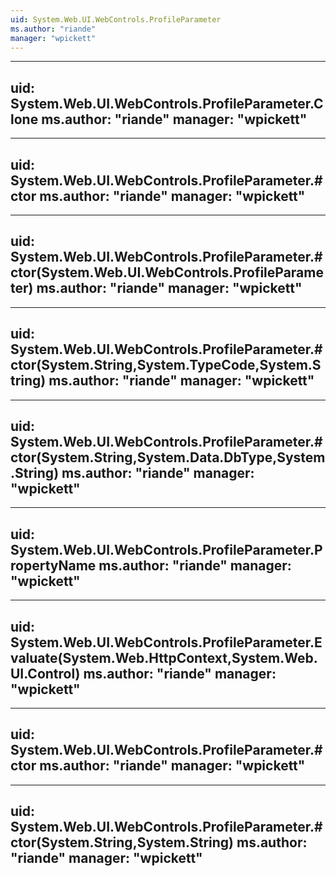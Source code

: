 ```yaml
---
uid: System.Web.UI.WebControls.ProfileParameter
ms.author: "riande"
manager: "wpickett"
---
```


---
uid: System.Web.UI.WebControls.ProfileParameter.Clone
ms.author: "riande"
manager: "wpickett"
---

---
uid: System.Web.UI.WebControls.ProfileParameter.#ctor
ms.author: "riande"
manager: "wpickett"
---

---
uid: System.Web.UI.WebControls.ProfileParameter.#ctor(System.Web.UI.WebControls.ProfileParameter)
ms.author: "riande"
manager: "wpickett"
---

---
uid: System.Web.UI.WebControls.ProfileParameter.#ctor(System.String,System.TypeCode,System.String)
ms.author: "riande"
manager: "wpickett"
---

---
uid: System.Web.UI.WebControls.ProfileParameter.#ctor(System.String,System.Data.DbType,System.String)
ms.author: "riande"
manager: "wpickett"
---

---
uid: System.Web.UI.WebControls.ProfileParameter.PropertyName
ms.author: "riande"
manager: "wpickett"
---

---
uid: System.Web.UI.WebControls.ProfileParameter.Evaluate(System.Web.HttpContext,System.Web.UI.Control)
ms.author: "riande"
manager: "wpickett"
---

---
uid: System.Web.UI.WebControls.ProfileParameter.#ctor
ms.author: "riande"
manager: "wpickett"
---

---
uid: System.Web.UI.WebControls.ProfileParameter.#ctor(System.String,System.String)
ms.author: "riande"
manager: "wpickett"
---
